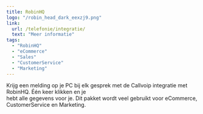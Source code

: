 ```yaml
---
title: RobinHQ
logo: "/robin_head_dark_eexzj9.png"
link:
  url: /telefonie/integratie/
  text: "Meer informatie"
tags:
  - "RobinHQ"
  - "eCommerce"
  - "Sales"
  - "CustomerService"
  - "Marketing"
---
```

Krijg een melding op je PC bij elk gesprek met de Callvoip integratie met RobinHQ. Één keer klikken en je<br>
hebt alle gegevens voor je. Dit pakket wordt veel gebruikt voor eCommerce, CustomerService en Marketing.
